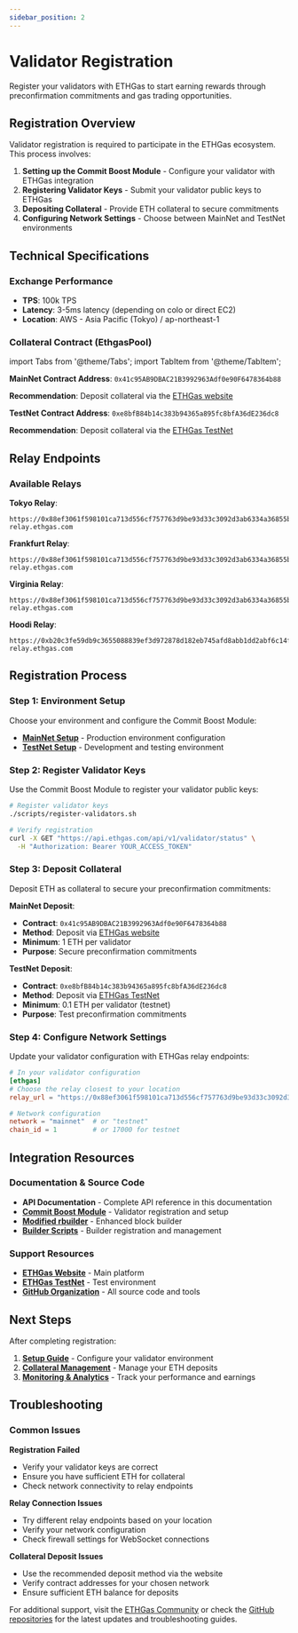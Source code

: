 ```yaml
---
sidebar_position: 2
---
```


# Validator Registration

Register your validators with ETHGas to start earning rewards through preconfirmation commitments and gas trading opportunities.

## Registration Overview

Validator registration is required to participate in the ETHGas ecosystem. This process involves:

1. **Setting up the Commit Boost Module** - Configure your validator with ETHGas integration
2. **Registering Validator Keys** - Submit your validator public keys to ETHGas
3. **Depositing Collateral** - Provide ETH collateral to secure commitments
4. **Configuring Network Settings** - Choose between MainNet and TestNet environments

## Technical Specifications

### Exchange Performance
- **TPS**: 100k TPS
- **Latency**: 3-5ms latency (depending on colo or direct EC2)
- **Location**: AWS - Asia Pacific (Tokyo) / ap-northeast-1

### Collateral Contract (EthgasPool)

import Tabs from '@theme/Tabs';
import TabItem from '@theme/TabItem';

<Tabs>
<TabItem value="mainnet" label="MainNet" default>

**MainNet Contract Address**: `0x41c95AB9DBAC21B3992963Adf0e90F6478364b88`

**Recommendation**: Deposit collateral via the [ETHGas website](https://ethgas.com)

</TabItem>
<TabItem value="testnet" label="TestNet (Hoodi)">

**TestNet Contract Address**: `0xe8bfB84b14c383b94365a895fc8bfA36dE236dc8`

**Recommendation**: Deposit collateral via the [ETHGas TestNet](https://testnet.ethgas.com)

</TabItem>
</Tabs>

## Relay Endpoints

### Available Relays

<Tabs>
<TabItem value="mainnet-relays" label="MainNet Relays" default>

**Tokyo Relay**:
```
https://0x88ef3061f598101ca713d556cf757763d9be93d33c3092d3ab6334a36855b6b4a4020528dd533a62d25ea6648251e62e@ap-relay.ethgas.com
```

**Frankfurt Relay**:
```
https://0x88ef3061f598101ca713d556cf757763d9be93d33c3092d3ab6334a36855b6b4a4020528dd533a62d25ea6648251e62e@eu-relay.ethgas.com
```

**Virginia Relay**:
```
https://0x88ef3061f598101ca713d556cf757763d9be93d33c3092d3ab6334a36855b6b4a4020528dd533a62d25ea6648251e62e@us-relay.ethgas.com
```

</TabItem>
<TabItem value="testnet-relays" label="TestNet Relays">

**Hoodi Relay**:
```
https://0xb20c3fe59db9c3655088839ef3d972878d182eb745afd8abb1dd2abf6c14f93cd5934ed4446a5fe1ba039e2bc0cf1011@hoodi-relay.ethgas.com
```

</TabItem>
</Tabs>

## Registration Process

### Step 1: Environment Setup

Choose your environment and configure the Commit Boost Module:

- **[MainNet Setup](/docs/validators/setup)** - Production environment configuration
- **[TestNet Setup](/docs/validators/setup)** - Development and testing environment

### Step 2: Register Validator Keys

Use the Commit Boost Module to register your validator public keys:

```bash
# Register validator keys
./scripts/register-validators.sh

# Verify registration
curl -X GET "https://api.ethgas.com/api/v1/validator/status" \
  -H "Authorization: Bearer YOUR_ACCESS_TOKEN"
```

### Step 3: Deposit Collateral

Deposit ETH as collateral to secure your preconfirmation commitments:

<Tabs>
<TabItem value="mainnet-deposit" label="MainNet" default>

**MainNet Deposit**:
- **Contract**: `0x41c95AB9DBAC21B3992963Adf0e90F6478364b88`
- **Method**: Deposit via [ETHGas website](https://ethgas.com)
- **Minimum**: 1 ETH per validator
- **Purpose**: Secure preconfirmation commitments

</TabItem>
<TabItem value="testnet-deposit" label="TestNet">

**TestNet Deposit**:
- **Contract**: `0xe8bfB84b14c383b94365a895fc8bfA36dE236dc8`
- **Method**: Deposit via [ETHGas TestNet](https://testnet.ethgas.com)
- **Minimum**: 0.1 ETH per validator (testnet)
- **Purpose**: Test preconfirmation commitments

</TabItem>
</Tabs>

### Step 4: Configure Network Settings

Update your validator configuration with ETHGas relay endpoints:

```toml
# In your validator configuration
[ethgas]
# Choose the relay closest to your location
relay_url = "https://0x88ef3061f598101ca713d556cf757763d9be93d33c3092d3ab6334a36855b6b4a4020528dd533a62d25ea6648251e62e@ap-relay.ethgas.com"

# Network configuration
network = "mainnet"  # or "testnet"
chain_id = 1         # or 17000 for testnet
```

## Integration Resources

### Documentation & Source Code

- **API Documentation** - Complete API reference in this documentation
- **[Commit Boost Module](https://github.com/ethgas-developer/ethgas-preconf-commit-boost-module)** - Validator registration and setup
- **[Modified rbuilder](https://github.com/ethgas-developer/preconf-builder)** - Enhanced block builder
- **[Builder Scripts](https://github.com/ethgas-developer/ethgas-builder-scripts)** - Builder registration and management

### Support Resources

- **[ETHGas Website](https://ethgas.com)** - Main platform
- **[ETHGas TestNet](https://testnet.ethgas.com)** - Test environment
- **[GitHub Organization](https://github.com/ethgas-developer)** - All source code and tools

## Next Steps

After completing registration:

1. **[Setup Guide](/docs/validators/setup)** - Configure your validator environment
2. **[Collateral Management](/docs/validators/deposits)** - Manage your ETH deposits
3. **[Monitoring & Analytics](/docs/validators/monitoring)** - Track your performance and earnings

## Troubleshooting

### Common Issues

**Registration Failed**
- Verify your validator keys are correct
- Ensure you have sufficient ETH for collateral
- Check network connectivity to relay endpoints

**Relay Connection Issues**
- Try different relay endpoints based on your location
- Verify your network configuration
- Check firewall settings for WebSocket connections

**Collateral Deposit Issues**
- Use the recommended deposit method via the website
- Verify contract addresses for your chosen network
- Ensure sufficient ETH balance for deposits

For additional support, visit the [ETHGas Community](https://discord.gg/ethgas) or check the [GitHub repositories](https://github.com/ethgas-developer) for the latest updates and troubleshooting guides. 